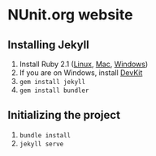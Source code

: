 # NUnit.org website

## Installing Jekyll

1. Install Ruby 2.1 ([Linux](https://www.ruby-lang.org/en/documentation/installation/), [Mac](https://gorails.com/setup/osx/10.10-yosemite), [Windows](http://rubyinstaller.org/))
2. If you are on Windows, install [DevKit](http://rubyinstaller.org/add-ons/devkit/)
3. `gem install jekyll`
4. `gem install bundler`

## Initializing the project

1. `bundle install`
2. `jekyll serve`